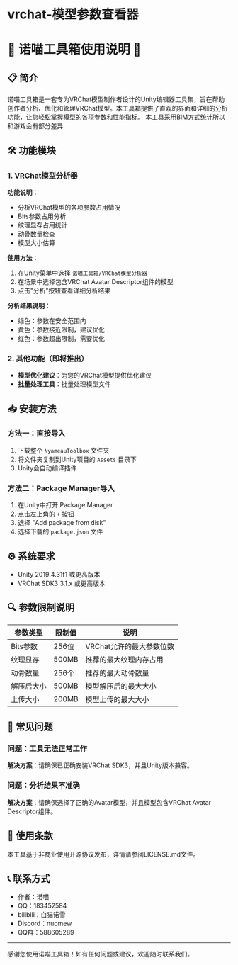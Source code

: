 # vrchat-模型参数查看器
# 🌸 诺喵工具箱使用说明 🌸

## 📋 简介

诺喵工具箱是一套专为VRChat模型制作者设计的Unity编辑器工具集，旨在帮助创作者分析、优化和管理VRChat模型。本工具箱提供了直观的界面和详细的分析功能，让您轻松掌握模型的各项参数和性能指标。
本工具采用BIM方式统计所以和游戏会有部分差异

## 🛠️ 功能模块

### 1. VRChat模型分析器

**功能说明**：
- 分析VRChat模型的各项参数占用情况
- Bits参数占用分析
- 纹理显存占用统计
- 动骨数量检查
- 模型大小估算

**使用方法**：
1. 在Unity菜单中选择 `诺喵工具箱/VRChat模型分析器`
2. 在场景中选择包含VRChat Avatar Descriptor组件的模型
3. 点击"分析"按钮查看详细分析结果

**分析结果说明**：
- 绿色：参数在安全范围内
- 黄色：参数接近限制，建议优化
- 红色：参数超出限制，需要优化

### 2. 其他功能（即将推出）

- **模型优化建议**：为您的VRChat模型提供优化建议
- **批量处理工具**：批量处理模型文件

## 📥 安装方法

### 方法一：直接导入

1. 下载整个 `NyameauToolbox` 文件夹
2. 将文件夹复制到Unity项目的 `Assets` 目录下
3. Unity会自动编译插件

### 方法二：Package Manager导入

1. 在Unity中打开 Package Manager
2. 点击左上角的 `+` 按钮
3. 选择 "Add package from disk"
4. 选择下载的 `package.json` 文件

## ⚙️ 系统要求

- Unity 2019.4.31f1 或更高版本
- VRChat SDK3 3.1.x 或更高版本

## 🔍 参数限制说明

| 参数类型 | 限制值 | 说明 |
|---------|-------|------|
| Bits参数 | 256位 | VRChat允许的最大参数位数 |
| 纹理显存 | 500MB | 推荐的最大纹理内存占用 |
| 动骨数量 | 256个 | 推荐的最大动骨数量 |
| 解压后大小 | 500MB | 模型解压后的最大大小 |
| 上传大小 | 200MB | 模型上传的最大大小 |

## 🔧 常见问题

### 问题：工具无法正常工作
**解决方案**：请确保已正确安装VRChat SDK3，并且Unity版本兼容。

### 问题：分析结果不准确
**解决方案**：请确保选择了正确的Avatar模型，并且模型包含VRChat Avatar Descriptor组件。

## 📝 使用条款

本工具基于非商业使用开源协议发布，详情请参阅LICENSE.md文件。

## 📞 联系方式

- 作者：诺喵
- QQ：183452584
- bilibili：白猫诺雪
- Discord：nuomew
- QQ群：588605289

---

感谢您使用诺喵工具箱！如有任何问题或建议，欢迎随时联系我们。
